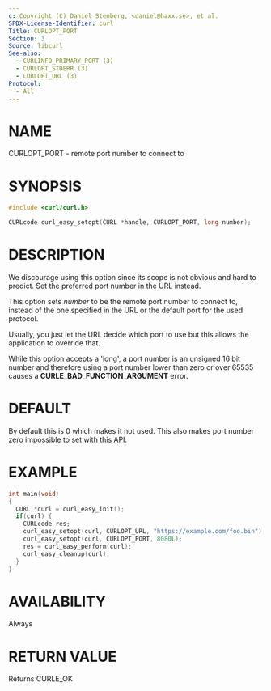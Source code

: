 ```yaml
---
c: Copyright (C) Daniel Stenberg, <daniel@haxx.se>, et al.
SPDX-License-Identifier: curl
Title: CURLOPT_PORT
Section: 3
Source: libcurl
See-also:
  - CURLINFO_PRIMARY_PORT (3)
  - CURLOPT_STDERR (3)
  - CURLOPT_URL (3)
Protocol:
  - All
---
```


# NAME

CURLOPT_PORT - remote port number to connect to

# SYNOPSIS

~~~c
#include <curl/curl.h>

CURLcode curl_easy_setopt(CURL *handle, CURLOPT_PORT, long number);
~~~

# DESCRIPTION

We discourage using this option since its scope is not obvious and hard to
predict. Set the preferred port number in the URL instead.

This option sets *number* to be the remote port number to connect to,
instead of the one specified in the URL or the default port for the used
protocol.

Usually, you just let the URL decide which port to use but this allows the
application to override that.

While this option accepts a 'long', a port number is an unsigned 16 bit number
and therefore using a port number lower than zero or over 65535 causes a
**CURLE_BAD_FUNCTION_ARGUMENT** error.

# DEFAULT

By default this is 0 which makes it not used. This also makes port number zero
impossible to set with this API.

# EXAMPLE

~~~c
int main(void)
{
  CURL *curl = curl_easy_init();
  if(curl) {
    CURLcode res;
    curl_easy_setopt(curl, CURLOPT_URL, "https://example.com/foo.bin");
    curl_easy_setopt(curl, CURLOPT_PORT, 8080L);
    res = curl_easy_perform(curl);
    curl_easy_cleanup(curl);
  }
}
~~~

# AVAILABILITY

Always

# RETURN VALUE

Returns CURLE_OK
